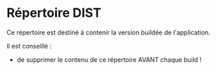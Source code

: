 # Répertoire DIST

Ce répertoire est destiné à contenir la version buildée de l'application.

Il est conseillé :
- de supprimer le contenu de ce répertoire AVANT chaque build !